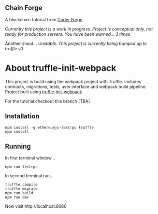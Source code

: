 ## Chain Forge

A blockchain tutorial from [Coder Forge](http://coderforge.io)

*Currently this project is a work in progress.*
*Project is conceptual only, not ready for production servers.*
*You have been warned... 3 times*

Another shout...
*Unstable. This project is currently being bumped up to truffle v3*

# About truffle-init-webpack
This project is build using the webpack project with Truffle. Includes contracts, migrations, tests, user interface and webpack build pipeline.
Project built using [truffle-init-webpack](https://github.com/trufflesuite/truffle-init-webpack)

For the tutorial checkout this branch [TBA]

## Installation
```
npm install -g ethereumjs-testrpc truffle
npm install
```

## Running

In first terminal window...
```
npm run testrpc
```
In second terminal run...
```
truffle compile
truffle migrate
npm run build
npm run dev
```

Now visit http://localhost:8080
